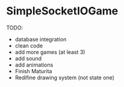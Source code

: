 # SimpleSocketIOGame

TODO:

* database integration
* clean code
* add more games (at least 3)
* add sound
* add animations
* Finish Maturita
* Redifine drawing system (not state one)
